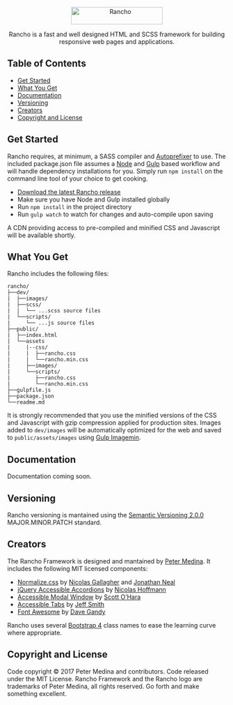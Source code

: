 <div align="center">
	<p>
    <a href="http://rancho.run">
        <img src="http://rancho.run/assets/images/rancho.svg" height="40" width="210" alt="Rancho">
    </a>
  </p>
  <p>Rancho is a fast and well designed HTML and SCSS framework for building responsive web pages and applications.</p>
</div>

## Table of Contents
- [Get Started](#get-started)
- [What You Get](#what-you-get)
- [Documentation](#documentation)
- [Versioning](#versioning)
- [Creators](#creators)
- [Copyright and License](#copyright-and-license)

## Get Started

Rancho requires, at minimum, a SASS compiler and [Autoprefixer](https://github.com/postcss/autoprefixer) to use. The included package.json file assumes a [Node](https://nodejs.org/en/) and [Gulp](http://gulpjs.com/) based workflow and will handle dependency installations for you. Simply run ```npm install``` on the command line tool of your choice to get cooking.

- [Download the latest Rancho release](https://github.com/headtocode/Rancho/archive/master.zip)
- Make sure you have Node and Gulp installed globally
- Run ```npm install``` in the project directory
- Run ```gulp watch``` to watch for changes and auto-compile upon saving

A CDN providing access to pre-compiled and minified CSS and Javascript will be available shortly.

## What You Get

Rancho includes the following files:

```
rancho/
├──dev/
|  ├──images/
|  ├──scss/
|  |  └── ...scss source files
|  └──scripts/
|     └── ...js source files
├──public/
|  ├──index.html
|  └──assets
|     |--css/
|     |  ├──rancho.css
|     |  └──rancho.min.css
|     ├──images/
|     └──scripts/
|        ├──rancho.css
|        └──rancho.min.css
├──gulpfile.js
├──package.json
└──readme.md
```

It is strongly recommended that you use the minified versions of the CSS and Javascript with gzip compression applied for production sites. Images added to ```dev/images``` will be automatically optimized for the web and saved to ```public/assets/images``` using [Gulp Imagemin](https://github.com/sindresorhus/gulp-imagemin).

## Documentation
Documentation coming soon.

## Versioning
Rancho versioning is mantained using the [Semantic Versioning 2.0.0](http://semver.org/spec/v2.0.0.html) MAJOR.MINOR.PATCH  standard.

## Creators

The Rancho Framework is designed and mantained by [Peter Medina](http://petermedina.com). It includes the following MIT licensed components:

- [Normalize.css](https://necolas.github.io/normalize.css/) by [Nicolas Gallagher](http://nicolasgallagher.com/) and [Jonathan Neal](http://music.thewikies.com/jonneal)
- [jQuery Accessible Accordions](https://a11y.nicolas-hoffmann.net/accordion/) by [Nicolas Hoffmann](https://github.com/nico3333fr)
- [Accessible Modal Window](https://github.com/scottaohara/accessible_modal_window) by [Scott O&rsquo;Hara](https://github.com/scottaohara)
- [Accessible Tabs](http://simplyaccessible.com/article/danger-aria-tabs/) by [Jeff Smith](https://github.com/jeffsmith)
- [Font Awesome](https://github.com/FortAwesome/Font-Awesome) by [Dave Gandy](https://github.com/davegandy)

Rancho uses several [Bootstrap 4](https://github.com/twbs/bootstrap/tree/v4-dev) class names to ease the learning curve where appropriate.

## Copyright and License

Code copyright &copy; 2017 Peter Medina and contributors. Code released under the MIT License. Rancho Framework and the Rancho logo are trademarks of Peter Medina, all rights reserved. Go forth and make something excellent.